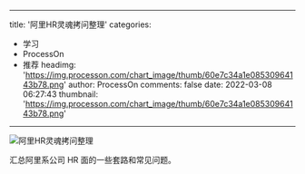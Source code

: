 
---
title: '阿里HR灵魂拷问整理'
categories: 
 - 学习
 - ProcessOn
 - 推荐
headimg: 'https://img.processon.com/chart_image/thumb/60e7c34a1e08530964143b78.png'
author: ProcessOn
comments: false
date: 2022-03-08 06:27:43
thumbnail: 'https://img.processon.com/chart_image/thumb/60e7c34a1e08530964143b78.png'
---

<div>   
<img class="thumb" alt="阿里HR灵魂拷问整理" src="https://img.processon.com/chart_image/thumb/60e7c34a1e08530964143b78.png" referrerpolicy="no-referrer">
<p>汇总阿里系公司 HR 面的一些套路和常见问题。</p>  
</div>
            